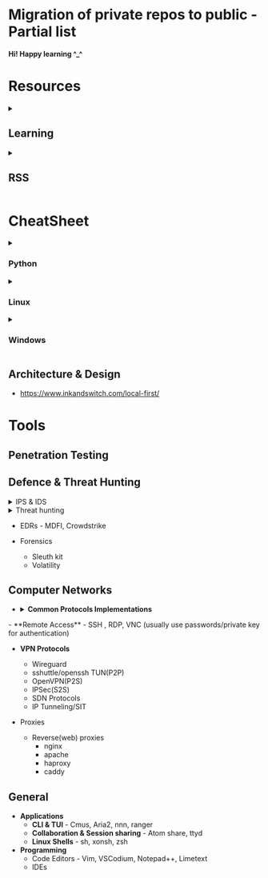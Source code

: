 # Migration of private repos to public - Partial list

**Hi! Happy learning ^_^**


# Resources

<details>
	<summary><h2>Learning</h2></summary>
	
- https://www.hacksplaining.com/owasp
	</details>

<details>
	<summary><h2>RSS</h2></summary>
	
- https://cyber.bgu.ac.il/advanced-cyber/
- https://news.ycombinator.com/
- https://www.darkreading.com/
- https://thehackernews.com/
- https://www.digitalwhisper.co.il/
- https://www.csoonline.com/
- https://leanpub.com/
	</details>

# CheatSheet

<details>
	<summary><h3>Python</h3></summary>

<details>
	<summary><h4>Features & Behaviour</h4></summary>
	
- **`python.exe`** - console(terminal) app for **CLI** Scripts
- **`pythonw.exe`** - GUI app for **GUI/No UI** scripts
- General
	- Every statement Ends with a NEWLINE. **Everything is a statement.**  
	- Default  Python Character Encoding - **UTF-8**
	- Interpreter - translates commands to bytecode and executes them
	- Python ignores empty lines, it uses tabs or 4 spaces for indention.
	- `main()` - a special function, used as starting point of execution when the script is run directly. won't run when imported.
	- float inaccuracy - computers represent float with finite amount of bits, results in tiny differences between saved with errors growing bigger with more float calculations.
	- Operators
		- Common logical operators - AND(**1 True**), OR(**3 True**), **XOR(True when different)**
		- identity - `is` - if **memory addresses** are identical 
		- Equality - `==` - **value inside** memory addresses
	- Variable handling
		- **assignment** - assigns value to a variable using a **new pointer**. for **mutable** and **immutables**.
		- **value change** - changes the value **inside** a **memory address**, only for **mutables.**
	- Security Risks
		- Difference between modules:	
			- **os.system** --> injects a shell and runs the command in it, security risk for **shell injections**.
			- **Subprocess.call** --> spawns a process and runs the command.
		- String Formatting might introduce security vulnerabilities, template strings are safer and are best for user-supplied input.
	 	- exec() - vulnerable when the code running inside it is external or untrusted/changeable by the user.
</details>
  <details>
	<summary><h4>alternative way to search module name</h4></summary>

```python
import sys;[m for m in sys.stdlib_module_names if "<name>" in m]  # search module name
```
  </details>

  <details>
	<summary><h4>alternative way to output stdout to var with sys module.</h4></summary>

```python
import io,sys; b=io.StringIO(); sys.stdout=b;<Command>;out = b.getvalue().splitlines(); sys.stdout=sys.__stdout__
```
  </details>
  <details>
	<summary><h4>get stdout from command. exec using stdout</h4></summary>

```python
exec("import io,contextlib as cl;o=io.StringIO();\nwith cl.redirect_stdout(o):\thelp(\"topics\")")`
# might be unsafe especially in production.
```
  </details>

</details>

<details>
	<summary><h3>Linux</h3></summary>
	
<details>
	<summary><h4>Administration</h4></summary>

```zsh
dhclient -r eth renew # or release
dhcpcd # dhcp
```

</details>
</details>

<details>
	<summary><h3>Windows</h3></summary>
<details>
	<summary><h4>Shell Enumeration</h4></summary>
	
```cmd
(dir 2>&1 *`\|echo CMD);&<# rem #>echo ($PSVersionTable).PSEdition # check if shell is CMD or PS
```

</details>
<details>
	<summary><h4>Windows Administration</h4></summary>

```cmd
netsh int ip reset  # Reset TCP/IP
netsh int winsock reset # recover from socket errors, may remove settings
```
```cmd
netsh advf set currentprofile state off  # turn firewall off
```
```cmd
route
netstat -r # alternative
```
```cmd
getmac
```
```cmd
netstat -s -p <PROTOCOL> # statistics
```
```cmd
netstat -aonb # socket finding windows
```
```powershell
Powershell Start Notepad.exe -Verb RunAs -ArgumentList "C:\\Windows\\System32\\drivers\\etc\\hosts" &@rem edits hosts, be careful.
```
```cmd
sfc /scannow &@rem check windows for errors, be careful with this tool.
```
```powershell
 New-Object System.Net.Sockets.TcpClient("192.168.0.6", 3389)
```
```cmd
Cipher /w:<PATH> # wipes free space
```
```cmd
Certutil -encode <filepath> <outputfile> # encode/decode in base64
```
```cmd
taskkill /f /t /im "<MSASCuiL.exe/MSASCui.exe>" # stops ms defender
```
</details>
<details>
	<summary><h4>Encoding & Cryptography</h4></summary>

```powershell
[System.Convert]::ToBase64String([System.Text.Encoding]::UTF8.GetBytes("H")) 
```
```powershell
[System.Text.Encoding]::ASCII.GetString([System.Convert]::FromBase64String('SA=='))
```
```powershell
[System.Text.Encoding]::UTF8.GetString([System.Convert]::FromBase64String('SA=='))
```
</details>
</details>

## Architecture & Design
- https://www.inkandswitch.com/local-first/

# Tools
## Penetration Testing

## Defence & Threat Hunting
<details>
	<summary>IPS & IDS</summary>
	
	- Zeek
	- Snort
	- Suricata
</details>

<details>
	<summary>Threat hunting</summary>
	
	- Sigma
	- Yara
	- ssdeep
	- APTSimulator
 
</details>

- EDRs - MDFI, Crowdstrike

- Forensics
	- Sleuth kit 
	- Volatility


## Computer Networks
- <details>
	<summary><b>Common Protocols Implementations</b></summary>
	
	- NAT & DHCP
		- ICS,
  		- dhcpcd(ISC DHCP)
    		- dnsmas
 	- DNS
  		- BIND(most common, de facto standard), Unbound, Dnsmasq, MS DNS
</details>
- **Remote Access** - SSH , RDP, VNC (usually use passwords/private key for authentication) 

- **VPN Protocols**
	- Wireguard
	- sshuttle/openssh TUN(P2P)
	- OpenVPN(P2S)
	- IPSec(S2S)
	- SDN Protocols
	- IP Tunneling/SIT 

- Proxies
	 - Reverse(web) proxies 
		 - nginx  
		 - apache
		 - haproxy
		 - caddy
## General
- **Applications**
	- **CLI & TUI** - Cmus, Aria2, nnn, ranger
	- **Collaboration & Session sharing** - Atom share, ttyd
 	- **Linux Shells** - sh, xonsh, zsh 
- **Programming**
	- Code Editors - Vim, VSCodium, Notepad++, Limetext  
	- IDEs 
